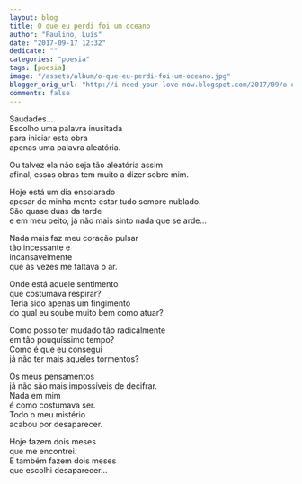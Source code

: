```yaml
---
layout: blog
title: O que eu perdi foi um oceano
author: "Paulino, Luís"
date: "2017-09-17 12:32"
dedicate: ""
categories: "poesia"
tags: [poesia]
image: "/assets/album/o-que-eu-perdi-foi-um-oceano.jpg"
blogger_orig_url: "http://i-need-your-love-now.blogspot.com/2017/09/o-que-eu-perdi-foi-um-oceano.html"
comments: false
---
```

Saudades...\
Escolho uma palavra inusitada\
para iniciar esta obra\
apenas uma palavra aleatória.

Ou talvez ela não seja tão aleatória assim\
afinal, essas obras tem muito a dizer sobre mim.

Hoje está um dia ensolarado\
apesar de minha mente estar tudo sempre nublado.\
São quase duas da tarde\
e em meu peito, já não mais sinto nada que se arde...

Nada mais faz meu coração pulsar\
tão incessante e\
incansavelmente\
que às vezes me faltava o ar.

Onde está aquele sentimento\
que costumava respirar?\
Teria sido apenas um fingimento\
do qual eu soube muito bem como atuar?

Como posso ter mudado tão radicalmente\
em tão pouquíssimo tempo?\
Como é que eu consegui\
já não ter mais aqueles tormentos?

Os meus pensamentos\
já não são mais impossíveis de decifrar.\
Nada em mim\
é como costumava ser.\
Todo o meu mistério\
acabou por desaparecer.

Hoje fazem dois meses\
que me encontrei.\
E também fazem dois meses\
que escolhi desaparecer...

